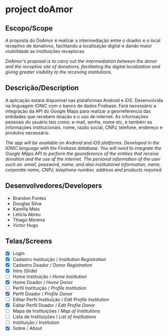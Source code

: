 
# project doAmor
## Escopo/Scope
A proposta do DoAmor é realizar a intermediação entre o doador e o local receptivo de donativos, facilitando a localização digital e dando maior visibilidade as instituições receptoras.

*DoAmor's proposal is to carry out the intermediation between the donor and the receptive site of donations, facilitating the digital localization and giving greater visibility to the receiving institutions.*

## Descrição/Description
A aplicação estará disponível nas plataformas Android e iOS. Desenvolvida na linguagem IONIC com o banco de dados Firebase. Fará necessário a integração da API do Google Maps para realizar a georreferencia das entidades que recebem doação e o uso de internet. As informações pessoais do usuário tais como: e-mail, senha, nome etc, e também as informações institucionais, nome, razão social, CNPJ, telefone, endereço e produtos necessário.

*The app will be available on Android and iOS platforms. Developed in the IONIC language with the Firebase database. You will need to integrate the Google Maps API to perform the georeference of the entities that receive donation and the use of the internet. The personal information of the user such as: email, password, name, and also institutional information, name, corporate name, CNPJ, telephone number, address and products required.*

## Desenvolvedores/Developers
- Brandon Fontes
- Douglas Silva
- Kamilla Melo
- Letícia Abreu
- Thiago Moreira
- Victor Hugo

## Telas/Screens
- [x] Login
- [x] Cadastro Instituição / *Institution Registration*
- [x] Cadastro Doador / *Donor Registration*
- [x] Intro (Slide)
- [ ] Home Instituição / *Home Institution*
- [x] Home Doador / *Home Donor*
- [ ] Perfil Instituição / *Profile Institution*
- [x] Perfil Doador / *Profile Donor*
- [ ] Editar Perfil Instituição / *Edit Profile Institution*
- [x] Editar Perfil Doador / *Edit Profile Donor*
- [ ] Mapa de Instituições / *Map of Institutions*
- [ ] Lista de Instituições / *List of Institutions*
- [ ] Instituição / *Institution*
- [x] Sobre / *About*